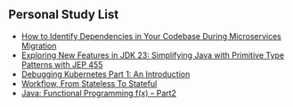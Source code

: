 ## Personal Study List
<!-- BLOG-POST-LIST:START -->
- [How to Identify Dependencies in Your Codebase During Microservices Migration](https://foojay.io/today/how-to-identify-dependencies-in-your-codebase-during-microservices-migration/)
- [Exploring New Features in JDK 23: Simplifying Java with Primitive Type Patterns with JEP 455](https://foojay.io/today/exploring-new-features-in-jdk-23-simplifying-java-with-primitive-type-patterns-with-jep-455/)
- [Debugging Kubernetes Part 1: An Introduction](https://foojay.io/today/debugging-kubernetes-part-1-an-introduction/)
- [Workflow, From Stateless To Stateful](https://foojay.io/today/workflow-from-stateless-to-stateful/)
- [Java: Functional Programming f&lpar;x&rpar; – Part2](https://foojay.io/today/java-functional-programming-fx-part2/)
<!-- BLOG-POST-LIST:END -->  
